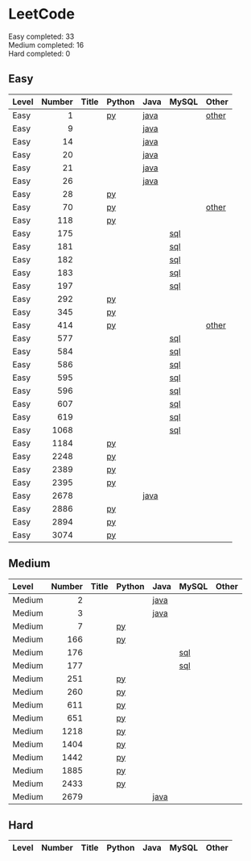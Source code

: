 # LeetCode

Easy completed:	33
<br>
Medium completed:	16
<br>
Hard completed:	0
<br>

## Easy
| Level   |   Number | Title   | Python                                   | Java                                           | MySQL                             | Other                                      |
|:--------|---------:|:--------|:-----------------------------------------|:-----------------------------------------------|:----------------------------------|:-------------------------------------------|
| Easy    |        1 |         | [py](<my-submissions/e1.py>)             | [java](<my-submissions/e1 - brute force.java>) |                                   | [other](<my-submissions/e1.java>)          |
| Easy    |        9 |         |                                          | [java](<my-submissions/e9.java>)               |                                   |                                            |
| Easy    |       14 |         |                                          | [java](<my-submissions/e14.java>)              |                                   |                                            |
| Easy    |       20 |         |                                          | [java](<my-submissions/e20.java>)              |                                   |                                            |
| Easy    |       21 |         |                                          | [java](<my-submissions/e21.java>)              |                                   |                                            |
| Easy    |       26 |         |                                          | [java](<my-submissions/e26.java>)              |                                   |                                            |
| Easy    |       28 |         | [py](<my-submissions/e28.py>)            |                                                |                                   |                                            |
| Easy    |       70 |         | [py](<my-submissions/e70 - bottomup.py>) |                                                |                                   | [other](<my-submissions/e70 - topdown.py>) |
| Easy    |      118 |         | [py](<my-submissions/e118.py>)           |                                                |                                   |                                            |
| Easy    |      175 |         |                                          |                                                | [sql](<my-submissions/e175.sql>)  |                                            |
| Easy    |      181 |         |                                          |                                                | [sql](<my-submissions/e181.sql>)  |                                            |
| Easy    |      182 |         |                                          |                                                | [sql](<my-submissions/e182.sql>)  |                                            |
| Easy    |      183 |         |                                          |                                                | [sql](<my-submissions/e183.sql>)  |                                            |
| Easy    |      197 |         |                                          |                                                | [sql](<my-submissions/e197.sql>)  |                                            |
| Easy    |      292 |         | [py](<my-submissions/e292.py>)           |                                                |                                   |                                            |
| Easy    |      345 |         | [py](<my-submissions/e345.py>)           |                                                |                                   |                                            |
| Easy    |      414 |         | [py](<my-submissions/e414 - sorting.py>) |                                                |                                   | [other](<my-submissions/e414.py>)          |
| Easy    |      577 |         |                                          |                                                | [sql](<my-submissions/e577.sql>)  |                                            |
| Easy    |      584 |         |                                          |                                                | [sql](<my-submissions/e584.sql>)  |                                            |
| Easy    |      586 |         |                                          |                                                | [sql](<my-submissions/e586.sql>)  |                                            |
| Easy    |      595 |         |                                          |                                                | [sql](<my-submissions/e595.sql>)  |                                            |
| Easy    |      596 |         |                                          |                                                | [sql](<my-submissions/e596.sql>)  |                                            |
| Easy    |      607 |         |                                          |                                                | [sql](<my-submissions/e607.sql>)  |                                            |
| Easy    |      619 |         |                                          |                                                | [sql](<my-submissions/e619.sql>)  |                                            |
| Easy    |     1068 |         |                                          |                                                | [sql](<my-submissions/e1068.sql>) |                                            |
| Easy    |     1184 |         | [py](<my-submissions/e1184.py>)          |                                                |                                   |                                            |
| Easy    |     2248 |         | [py](<my-submissions/e2248.py>)          |                                                |                                   |                                            |
| Easy    |     2389 |         | [py](<my-submissions/e2389.py>)          |                                                |                                   |                                            |
| Easy    |     2395 |         | [py](<my-submissions/e2395.py>)          |                                                |                                   |                                            |
| Easy    |     2678 |         |                                          | [java](<my-submissions/e2678.java>)            |                                   |                                            |
| Easy    |     2886 |         | [py](<my-submissions/e2886.py>)          |                                                |                                   |                                            |
| Easy    |     2894 |         | [py](<my-submissions/e2894.py>)          |                                                |                                   |                                            |
| Easy    |     3074 |         | [py](<my-submissions/e3074.py>)          |                                                |                                   |                                            |

## Medium
| Level   |   Number | Title   | Python                          | Java                                | MySQL                            | Other   |
|:--------|---------:|:--------|:--------------------------------|:------------------------------------|:---------------------------------|:--------|
| Medium  |        2 |         |                                 | [java](<my-submissions/m2.java>)    |                                  |         |
| Medium  |        3 |         |                                 | [java](<my-submissions/m3.java>)    |                                  |         |
| Medium  |        7 |         | [py](<my-submissions/m7.py>)    |                                     |                                  |         |
| Medium  |      166 |         | [py](<my-submissions/m166.py>)  |                                     |                                  |         |
| Medium  |      176 |         |                                 |                                     | [sql](<my-submissions/m176.sql>) |         |
| Medium  |      177 |         |                                 |                                     | [sql](<my-submissions/m177.sql>) |         |
| Medium  |      251 |         | [py](<my-submissions/m251.py>)  |                                     |                                  |         |
| Medium  |      260 |         | [py](<my-submissions/m260.py>)  |                                     |                                  |         |
| Medium  |      611 |         | [py](<my-submissions/m611.py>)  |                                     |                                  |         |
| Medium  |      651 |         | [py](<my-submissions/m651.py>)  |                                     |                                  |         |
| Medium  |     1218 |         | [py](<my-submissions/m1218.py>) |                                     |                                  |         |
| Medium  |     1404 |         | [py](<my-submissions/m1404.py>) |                                     |                                  |         |
| Medium  |     1442 |         | [py](<my-submissions/m1442.py>) |                                     |                                  |         |
| Medium  |     1885 |         | [py](<my-submissions/m1885.py>) |                                     |                                  |         |
| Medium  |     2433 |         | [py](<my-submissions/m2433.py>) |                                     |                                  |         |
| Medium  |     2679 |         |                                 | [java](<my-submissions/m2679.java>) |                                  |         |

## Hard
| Level   | Number   | Title   | Python   | Java   | MySQL   | Other   |
|---------|----------|---------|----------|--------|---------|---------|